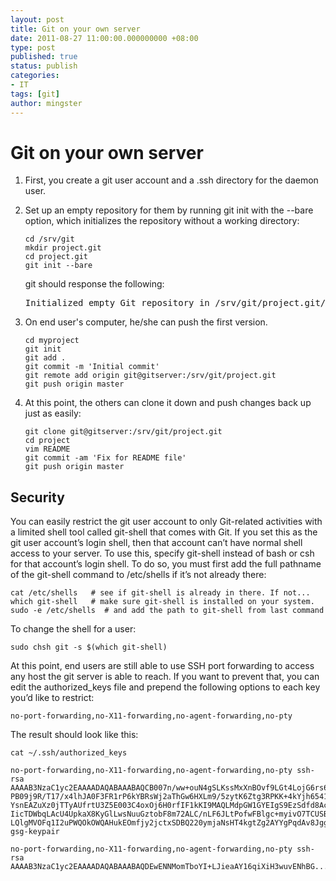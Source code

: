 ```yaml
---
layout: post
title: Git on your own server
date: 2011-08-27 11:00:00.000000000 +08:00
type: post
published: true
status: publish
categories:
- IT
tags: [git]
author: mingster
---
```


# Git on your own server

1. First, you create a git user account and a .ssh directory for the daemon user.
2. Set up an empty repository for them by running git init with the --bare option, which initializes the repository without a working directory:

	```
	cd /srv/git
	mkdir project.git
	cd project.git
	git init --bare
	```
	
	git should response the following:
	
	<pre>Initialized empty Git repository in /srv/git/project.git/</pre>

3. On end user's computer, he/she can push the first version.

	```
	cd myproject
	git init
	git add .
	git commit -m 'Initial commit'
	git remote add origin git@gitserver:/srv/git/project.git
	git push origin master
	```

4. At this point, the others can clone it down and push changes back up just as easily:

	```
	git clone git@gitserver:/srv/git/project.git
	cd project
	vim README
	git commit -am 'Fix for README file'
	git push origin master
	```


## Security

You can easily restrict the git user account to only Git-related activities with a limited shell tool called git-shell that comes with Git. If you set this as the git user account’s login shell, then that account can’t have normal shell access to your server. To use this, specify git-shell instead of bash or csh for that account’s login shell. To do so, you must first add the full pathname of the git-shell command to /etc/shells if it’s not already there:

```
cat /etc/shells   # see if git-shell is already in there. If not...
which git-shell   # make sure git-shell is installed on your system.
sudo -e /etc/shells  # and add the path to git-shell from last command
```

To change the shell for a user:

```
sudo chsh git -s $(which git-shell)
```

At this point, end users are still able to use SSH port forwarding to access any host the git server is able to reach. If you want to prevent that, you can edit the authorized_keys file and prepend the following options to each key you’d like to restrict:

```
no-port-forwarding,no-X11-forwarding,no-agent-forwarding,no-pty
```

The result should look like this:


```
cat ~/.ssh/authorized_keys
```

```
no-port-forwarding,no-X11-forwarding,no-agent-forwarding,no-pty ssh-rsa AAAAB3NzaC1yc2EAAAADAQABAAABAQCB007n/ww+ouN4gSLKssMxXnBOvf9LGt4LojG6rs6h PB09j9R/T17/x4lhJA0F3FR1rP6kYBRsWj2aThGw6HXLm9/5zytK6Ztg3RPKK+4kYjh6541N YsnEAZuXz0jTTyAUfrtU3Z5E003C4oxOj6H0rfIF1kKI9MAQLMdpGW1GYEIgS9EzSdfd8AcC IicTDWbqLAcU4UpkaX8KyGlLwsNuuGztobF8m72ALC/nLF6JLtPofwFBlgc+myivO7TCUSBd LQlgMVOFq1I2uPWQOkOWQAHukEOmfjy2jctxSDBQ220ymjaNsHT4kgtZg2AYYgPqdAv8JggJICUvax2T9va5 gsg-keypair

no-port-forwarding,no-X11-forwarding,no-agent-forwarding,no-pty ssh-rsa AAAAB3NzaC1yc2EAAAADAQABAAABAQDEwENNMomTboYI+LJieaAY16qiXiH3wuvENhBG...
```